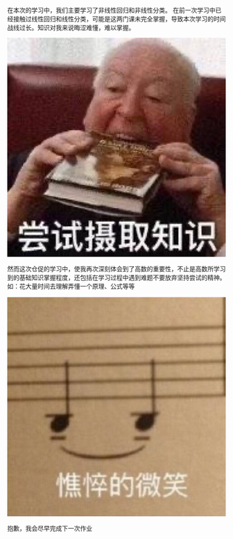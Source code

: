 在本次的学习中，我们主要学习了非线性回归和非线性分类。
在前一次学习中已经接触过线性回归和线性分类，可能是这两门课未完全掌握，导致本次学习的时间战线过长。知识对我来说晦涩难懂，难以掌握。

![心得体会2](./心得体会2.jpg)

然而这次仓促的学习中，使我再次深刻体会到了高数的重要性，不止是高数所学习到的基础知识掌握程度，还包括在学习过程中遇到难题不要放弃坚持尝试的精神。如：花大量时间去理解弄懂一个原理、公式等等

![心得体会1](./心得体会1.jpg)

抱歉，我会尽早完成下一次作业
